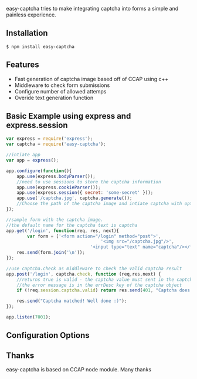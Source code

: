 
easy-captcha tries to make integrating captcha into forms a simple and painless experience. 
## Installation

    $ npm install easy-captcha

## Features

  * Fast generation of captcha image based off of CCAP using c++
  * Middleware to check form submissions
  * Configure number of allowed attemps
  * Overide text generation function

## Basic Example using express and express.session

```js
var express = require('express');
var captcha = require('easy-captcha');

//intiate app
var app = express();

app.configure(function(){
    app.use(express.bodyParser());    
    //need to use sessions to store the captcha information
    app.use(express.cookieParser());
    app.use(express.session({ secret: 'some-secret' }));
    app.use('/captcha.jpg', captcha.generate());
    //Choose the path of the captcha image and intiate captcha with options
});

//sample form with the captcha image.
//the default name for the captcha text is captcha
app.get('/login', function(req, res, next){
		var form = ['<form action="/login" method="post">',
									'<img src="/captcha.jpg"/>',
								'<input type="text" name="captcha"/></form>'];
    res.send(form.join('\n'));
});

//use captcha.check as middleware to check the valid captcha result
app.post('/login', captcha.check, function (req,res,next) {
	//returns true is valid - the captcha value must sent in the captch field
	//the error message is in the errDesc key of the captcha object
	if (!req.session.captcha.valid) return res.send(401, "Captcha does not match");

	res.send("Captcha matched! Well done :)");
});

app.listen(7001);
```
## Configuration Options 

## Thanks
easy-captcha is based on CCAP node module. Many thanks